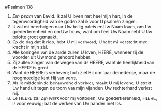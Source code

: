 #Psalmen 138
1. *Een psalm* van David. Ik zal U loven met heel mijn hart, in de tegenwoordigheid van de goden zal ik voor U psalmen zingen. 
2. Ik zal mij neerbuigen naar Uw heilig paleis en Uw Naam loven, om Uw goedertierenheid en om Uw trouw, want om heel Uw Naam hebt U Uw belofte groot gemaakt. 
3. Op de dag dat ik riep, hebt U mij verhoord; U hebt mij versterkt *met* kracht in mijn ziel. 
4. Alle koningen van de aarde zullen U loven, HEERE, wanneer zij de woorden uit Uw mond gehoord hebben. 
5. Zij zullen zingen van de wegen van de HEERE, want de heerlijkheid van de HEERE is groot. 
6. Want de HEERE is verheven; toch ziet Hij om naar de nederige, maar de hoogmoedige kent Hij van verre. 
7. Als ik middenin de benauwdheid verkeer, maakt U mij levend; U strekt Uw hand uit tegen de toorn van mijn vijanden, Uw rechterhand verlost mij. 
8. De HEERE zal *Zijn werk* voor mij voltooien; Uw goedertierenheid, HEERE, is voor eeuwig; laat de werken van Uw handen niet los.
